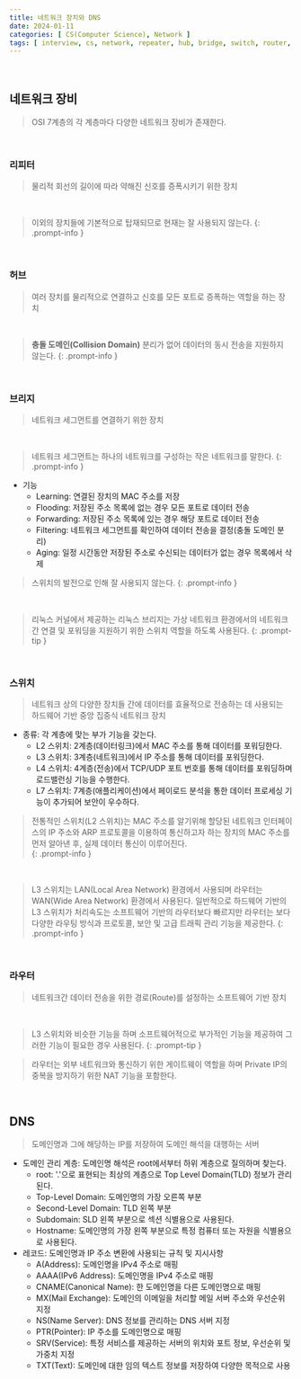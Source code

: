 ```yaml
---
title: 네트워크 장치와 DNS
date: 2024-01-11
categories: [ CS(Computer Science), Network ]
tags: [ interview, cs, network, repeater, hub, bridge, switch, router, dns ]
---
```


<br>

## 네트워크 장비

> OSI 7계층의 각 계층마다 다양한 네트워크 장비가 존재한다.

<br>

### 리피터

> 물리적 회선의 길이에 따라 약해진 신호를 증폭시키기 위한 장치

<br>

> 이외의 장치들에 기본적으로 탑재되므로 현재는 잘 사용되지 않는다.
{: .prompt-info }

<br>

### 허브

> 여러 장치를 물리적으로 연결하고 신호를 모든 포트로 증폭하는 역할을 하는 장치

<br>


> **충돌 도메인(Collision Domain)** 분리가 없어 데이터의 동시 전송을 지원하지 않는다.
{: .prompt-info }

<br>

### 브리지

> 네트워크 세그먼트를 연결하기 위한 장치

<br>

> 네트워크 세그먼트는 하나의 네트워크를 구성하는 작은 네트워크를 말한다.
{: .prompt-info }

- 기능
  - Learning: 연결된 장치의 MAC 주소를 저장
  - Flooding: 저장된 주소 목록에 없는 경우 모든 포트로 데이터 전송
  - Forwarding: 저장된 주소 목록에 있는 경우 해당 포트로 데이터 전송
  - Filtering: 네트워크 세그먼트를 확인하여 데이터 전송을 결정(충돌 도메인 분리)
  - Aging: 일정 시간동안 저장된 주소로 수신되는 데이터가 없는 경우 목록에서 삭제

> 스위치의 발전으로 인해 잘 사용되지 않는다.
{: .prompt-info }

<br>

> 리눅스 커널에서 제공하는 리눅스 브리지는 가상 네트워크 환경에서의 네트워크간 연결 및 포워딩을 지원하기 위한 스위치 역할을 하도록 사용된다.
{: .prompt-tip }

<br>

### 스위치

> 네트워크 상의 다양한 장치들 간에 데이터를 효율적으로 전송하는 데 사용되는 하드웨어 기반 중앙 집중식 네트워크 장치

- 종류: 각 계층에 맞는 부가 기능을 갖는다.
  - L2 스위치: 2계층(데이터링크)에서 MAC 주소를 통해 데이터를 포워딩한다.
  - L3 스위치: 3계층(네트워크)에서 IP 주소를 통해 데이터를 포워딩한다.
  - L4 스위치: 4계층(전송)에서 TCP/UDP 포트 번호를 통해 데이터를 포워딩하며 로드밸런싱 기능을 수행한다.
  - L7 스위치: 7계층(애플리케이션)에서 페이로드 분석을 통한 데이터 프로세싱 기능이 추가되어 보안이 우수하다.

> 전통적인 스위치(L2 스위치)는 MAC 주소를 알기위해 할당된 네트워크 인터페이스의 IP 주소와 ARP 프로토콜을 이용하여 통신하고자 하는 장치의 MAC 주소를 먼저 알아낸 후, 실제 데이터 통신이 이루어진다.  
{: .prompt-info }

<br>

> L3 스위치는 LAN(Local Area Network) 환경에서 사용되며 라우터는 WAN(Wide Area Network) 환경에서 사용된다. 일반적으로 하드웨어 기반의 L3 스위치가 처리속도는 소프트웨어 기반의 라우터보다 빠르지만 라우터는 보다 다양한 라우팅 방식과 프로토콜, 보안 및 고급 트래픽 관리 기능을 제공한다.
{: .prompt-info }

<br>

### 라우터

> 네트워크간 데이터 전송을 위한 경로(Route)를 설정하는 소프트웨어 기반 장치

<br>

> L3 스위치와 비슷한 기능을 하며 소프트웨어적으로 부가적인 기능을 제공하여 그러한 기능이 필요한 경우 사용된다.
{: .prompt-tip }

> 라우터는 외부 네트워크와 통신하기 위한 게이트웨이 역할을 하며 Private IP의 중복을 방지하기 위한 NAT 기능을 포함한다.
<br>

## DNS

> 도메인명과 그에 해당하는 IP를 저장하여 도메인 해석을 대행하는 서버

- 도메인 관리 계층: 도메인명 해석은 root에서부터 하위 계층으로 질의하며 찾는다.
  - root: '.'으로 표현되는 최상의 계층으로 Top Level Domain(TLD) 정보가 관리된다.
  - Top-Level Domain: 도메인명의 가장 오른쪽 부분
  - Second-Level Domain: TLD 왼쪽 부분
  - Subdomain: SLD 왼쪽 부분으로 섹션 식별용으로 사용된다.
  - Hostname: 도메인명의 가장 왼쪽 부분으로 특정 컴퓨터 또는 자원을 식별용으로 사용된다.
- 레코드: 도메인명과 IP 주소 변환에 사용되는 규칙 및 지시사항
  - A(Address): 도메인명을 IPv4 주소로 매핑
  - AAAA(IPv6 Address): 도메인명을 IPv4 주소로 매핑
  - CNAME(Canonical Name): 한 도메인명을 다른 도메인명으로 매핑
  - MX(Mail Exchange): 도메인의 이메일을 처리할 메일 서버 주소와 우선순위 지정
  - NS(Name Server): DNS 정보를 관리하는 DNS 서버 지정
  - PTR(Pointer): IP 주소를 도메인명으로 매핑
  - SRV(Service): 특정 서비스를 제공하는 서버의 위치와 포트 정보, 우선순위 및 가중치 지정
  - TXT(Text): 도메인에 대한 임의 텍스트 정보를 저장하여 다양한 목적으로 사용
